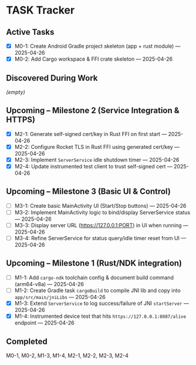 # TASK Tracker

## Active Tasks

- [x] M0-1: Create Android Gradle project skeleton (app + rust module) — 2025-04-26
- [x] M0-2: Add Cargo workspace & FFI crate skeleton — 2025-04-26

## Discovered During Work

*(empty)*

## Upcoming – Milestone 2 (Service Integration & HTTPS)

- [x] M2-1: Generate self-signed cert/key in Rust FFI on first start — 2025-04-26
- [x] M2-2: Configure Rocket TLS in Rust FFI using generated cert/key — 2025-04-26
- [x] M2-3: Implement `ServerService` idle shutdown timer — 2025-04-26
- [x] M2-4: Update instrumented test client to trust self-signed cert — 2025-04-26

## Upcoming – Milestone 3 (Basic UI & Control)

- [ ] M3-1: Create basic MainActivity UI (Start/Stop buttons) — 2025-04-26
- [ ] M3-2: Implement MainActivity logic to bind/display ServerService status — 2025-04-26
- [ ] M3-3: Display server URL (https://127.0.0.1:PORT) in UI when running — 2025-04-26
- [ ] M3-4: Refine ServerService for status query/idle timer reset from UI — 2025-04-26

## Upcoming – Milestone 1 (Rust/NDK integration)

- [ ] M1-1: Add `cargo-ndk` toolchain config & document build command (arm64-v8a) — 2025-04-26
- [ ] M1-2: Create Gradle task `cargoBuild` to compile JNI lib and copy into `app/src/main/jniLibs` — 2025-04-26
- [x] M1-3: Extend `ServerService` to log success/failure of JNI `startServer` — 2025-04-26
- [x] M1-4: Instrumented device test that hits `https://127.0.0.1:8087/alive` endpoint — 2025-04-26

## Completed

M0-1, M0-2, M1-3, M1-4, M2-1, M2-2, M2-3, M2-4

